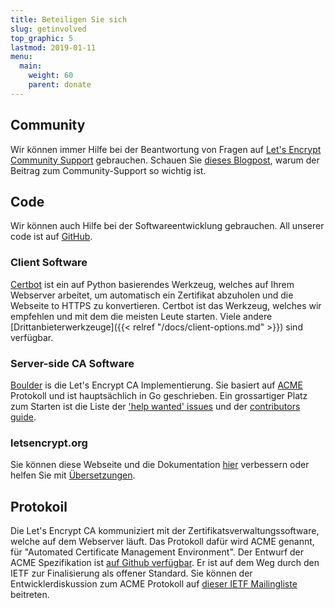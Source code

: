 ```yaml
---
title: Beteiligen Sie sich
slug: getinvolved
top_graphic: 5
lastmod: 2019-01-11
menu:
  main:
    weight: 60
    parent: donate
---
```


## Community

Wir können immer Hilfe bei der Beantwortung von Fragen auf [Let's Encrypt Community Support](https://community.letsencrypt.org/) gebrauchen. Schauen Sie [dieses Blogpost](/2015/08/13/lets-encrypt-community-support.html), warum der Beitrag zum Community-Support so wichtig ist.

## Code

Wir können auch Hilfe bei der Softwareentwicklung gebrauchen. All unserer code ist auf [GitHub](https://github.com/letsencrypt/).

### Client Software

[Certbot](https://github.com/certbot/certbot) ist ein auf Python basierendes Werkzeug, welches auf Ihrem Webserver arbeitet, um automatisch ein Zertifikat abzuholen und die Webseite to HTTPS zu konvertieren. Certbot ist das Werkzeug, welches wir empfehlen und mit dem die meisten Leute starten. Viele andere [Drittanbieterwerkzeuge]({{< relref "/docs/client-options.md" >}}) sind verfügbar.

### Server-side CA Software

[Boulder](https://github.com/letsencrypt/boulder) is die Let's Encrypt CA Implementierung. Sie basiert auf [ACME](https://github.com/ietf-wg-acme/acme) Protokoll und ist hauptsächlich in Go geschrieben. Ein grossartiger Platz zum Starten ist die Liste der ['help wanted' issues](https://github.com/letsencrypt/boulder/labels/help%20wanted) und der [contributors guide](https://github.com/letsencrypt/boulder/blob/master/CONTRIBUTING.md).

### letsencrypt.org

Sie können diese Webseite und die Dokumentation [hier](https://github.com/letsencrypt/website) verbessern oder helfen Sie mit [Übersetzungen](https://github.com/letsencrypt/website/blob/master/TRANSLATION.md).

## Protokoil

Die Let's Encrypt CA kommuniziert mit der Zertifikatsverwaltungssoftware, welche auf dem Webserver läuft.  Das Protokoll dafür wird ACME genannt, für "Automated Certificate Management Environment". Der Entwurf der ACME Spezifikation ist [auf Github verfügbar](https://github.com/ietf-wg-acme/acme). Er ist auf dem Weg durch den IETF zur Finalisierung als offener Standard. Sie können der Entwicklerdiskussion zum ACME Protokoll auf [dieser IETF Mailingliste](https://www.ietf.org/mailman/listinfo/acme) beitreten.
